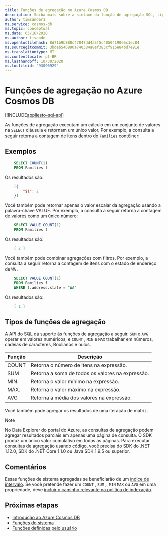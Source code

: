 ```yaml
---
title: Funções de agregação no Azure Cosmos DB
description: Saiba mais sobre a sintaxe da função de agregação SQL, tipos de funções de agregação com suporte pelo Azure Cosmos DB.
author: timsander1
ms.service: cosmos-db
ms.topic: conceptual
ms.date: 03/16/2020
ms.author: tisande
ms.openlocfilehash: 8d71b9b888c47847dd4a5f5c40504190e5c1ec84
ms.sourcegitcommit: 3bdeb546890a740384a8ef383cf915e84bd7e91e
ms.translationtype: MT
ms.contentlocale: pt-BR
ms.lasthandoff: 10/30/2020
ms.locfileid: "93090929"
---
```

# <a name="aggregate-functions-in-azure-cosmos-db"></a>Funções de agregação no Azure Cosmos DB
[!INCLUDE[appliesto-sql-api](includes/appliesto-sql-api.md)]

As funções de agregação executam um cálculo em um conjunto de valores na `SELECT` cláusula e retornam um único valor. Por exemplo, a consulta a seguir retorna a contagem de itens dentro do `Families` contêiner:

## <a name="examples"></a>Exemplos

```sql
    SELECT COUNT(1)
    FROM Families f
```

Os resultados são:

```json
    [{
        "$1": 2
    }]
```

Você também pode retornar apenas o valor escalar da agregação usando a palavra-chave VALUE. Por exemplo, a consulta a seguir retorna a contagem de valores como um único número:

```sql
    SELECT VALUE COUNT(1)
    FROM Families f
```

Os resultados são:

```json
    [ 2 ]
```

Você também pode combinar agregações com filtros. Por exemplo, a consulta a seguir retorna a contagem de itens com o estado de endereço de `WA` .

```sql
    SELECT VALUE COUNT(1)
    FROM Families f
    WHERE f.address.state = "WA"
```

Os resultados são:

```json
    [ 1 ]
```

## <a name="types-of-aggregate-functions"></a>Tipos de funções de agregação

A API do SQL dá suporte às funções de agregação a seguir. `SUM` e `AVG` operar em valores numéricos, e `COUNT` , `MIN` e `MAX` trabalhar em números, cadeias de caracteres, Boolianos e nulos.

| Função | Descrição |
|-------|-------------|
| COUNT | Retorna o número de itens na expressão. |
| SUM   | Retorna a soma de todos os valores na expressão. |
| MÍN.   | Retorna o valor mínimo na expressão. |
| MÁX.   | Retorna o valor máximo na expressão. |
| AVG   | Retorna a média dos valores na expressão. |

Você também pode agregar os resultados de uma iteração de matriz.

> [!NOTE]
> No Data Explorer do portal do Azure, as consultas de agregação podem agregar resultados parciais em apenas uma página de consulta. O SDK produz um único valor cumulativo em todas as páginas. Para executar consultas de agregação usando código, você precisa do SDK do .NET 1.12.0, SDK do .NET Core 1.1.0 ou Java SDK 1.9.5 ou superior.

## <a name="remarks"></a>Comentários

Essas funções de sistema agregadas se beneficiarão de um [índice de intervalo](index-policy.md#includeexclude-strategy). Se você pretende fazer um `COUNT` , `SUM` ,, `MIN` `MAX` ou `AVG` em uma propriedade, deve [incluir o caminho relevante na política de indexação](index-policy.md#includeexclude-strategy).

## <a name="next-steps"></a>Próximas etapas

- [Introdução ao Azure Cosmos DB](introduction.md)
- [Funções do sistema](sql-query-system-functions.md)
- [Funções definidas pelo usuário](sql-query-udfs.md)